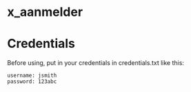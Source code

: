 # x_aanmelder


# Credentials
Before using, put in your credentials in credentials.txt like this:
```
username: jsmith
password: 123abc
```